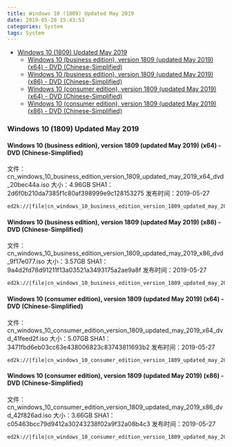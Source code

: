 ```yaml
---
title: Windows 10 (1809) Updated May 2019
date: 2019-05-28 15:43:53
categories: System
tags: System
---
```


<!-- more -->

<!-- TOC -->

- [Windows 10 (1809) Updated May 2019](#windows-10-1809-updated-may-2019)
  - [Windows 10 (business edition), version 1809 (updated May 2019) (x64) - DVD (Chinese-Simplified)](#windows-10-business-edition-version-1809-updated-may-2019-x64---dvd-chinese-simplified)
  - [Windows 10 (business edition), version 1809 (updated May 2019) (x86) - DVD (Chinese-Simplified)](#windows-10-business-edition-version-1809-updated-may-2019-x86---dvd-chinese-simplified)
  - [Windows 10 (consumer edition), version 1809 (updated May 2019) (x64) - DVD (Chinese-Simplified)](#windows-10-consumer-edition-version-1809-updated-may-2019-x64---dvd-chinese-simplified)
  - [Windows 10 (consumer edition), version 1809 (updated May 2019) (x86) - DVD (Chinese-Simplified)](#windows-10-consumer-edition-version-1809-updated-may-2019-x86---dvd-chinese-simplified)

<!-- /TOC -->

<a id="markdown-windows-10-1809-updated-may-2019" name="windows-10-1809-updated-may-2019"></a>

### Windows 10 (1809) Updated May 2019

<a id="markdown-windows-10-business-edition-version-1809-updated-may-2019-x64---dvd-chinese-simplified" name="windows-10-business-edition-version-1809-updated-may-2019-x64---dvd-chinese-simplified"></a>

#### Windows 10 (business edition), version 1809 (updated May 2019) (x64) - DVD (Chinese-Simplified)

文件：cn_windows_10_business_edition_version_1809_updated_may_2019_x64_dvd_20bec44a.iso
大小：4.96GB
SHA1：2d6f0b210da7385f1c80af398999e9c128153275
发布时间：2019-05-27

```markdown
ed2k://|file|cn_windows_10_business_edition_version_1809_updated_may_2019_x64_dvd_20bec44a.iso|5330571264|346223A6C1F6283E9759F2E8CCCE7C33|/
```

<a id="markdown-windows-10-business-edition-version-1809-updated-may-2019-x86---dvd-chinese-simplified" name="windows-10-business-edition-version-1809-updated-may-2019-x86---dvd-chinese-simplified"></a>

#### Windows 10 (business edition), version 1809 (updated May 2019) (x86) - DVD (Chinese-Simplified)

文件：cn_windows_10_business_edition_version_1809_updated_may_2019_x86_dvd_9f17e077.iso
大小：3.57GB
SHA1：9a4d2fd78d91211f13a03521a3493175a2ae9a8f
发布时间：2019-05-27

```markdown
ed2k://|file|cn_windows_10_business_edition_version_1809_updated_may_2019_x86_dvd_9f17e077.iso|3835998208|F8656A31D9E82F13D46ABEA678F770A2|/
```

<a id="markdown-windows-10-consumer-edition-version-1809-updated-may-2019-x64---dvd-chinese-simplified" name="windows-10-consumer-edition-version-1809-updated-may-2019-x64---dvd-chinese-simplified"></a>

#### Windows 10 (consumer edition), version 1809 (updated May 2019) (x64) - DVD (Chinese-Simplified)

文件：cn_windows_10_consumer_edition_version_1809_updated_may_2019_x64_dvd_41feed2f.iso
大小：5.07GB
SHA1：3471fbd6eb03cc63e438006823c83743811693b2
发布时间：2019-05-27

```markdown
ed2k://|file|cn_windows_10_consumer_edition_version_1809_updated_may_2019_x64_dvd_41feed2f.iso|5449197568|69EA84CB1B86F67A7CA83C4C5E323247|/
```

<a id="markdown-windows-10-consumer-edition-version-1809-updated-may-2019-x86---dvd-chinese-simplified" name="windows-10-consumer-edition-version-1809-updated-may-2019-x86---dvd-chinese-simplified"></a>

#### Windows 10 (consumer edition), version 1809 (updated May 2019) (x86) - DVD (Chinese-Simplified)

文件：cn_windows_10_consumer_edition_version_1809_updated_may_2019_x86_dvd_42f826ad.iso
大小：3.66GB
SHA1：c05463bcc79d9412a30243238f02a9f32a08b4c3
发布时间：2019-05-27

```markdown
ed2k://|file|cn_windows_10_consumer_edition_version_1809_updated_may_2019_x86_dvd_42f826ad.iso|3925567488|663AEA7751416BC598D05505E14B9A9D|/
```
